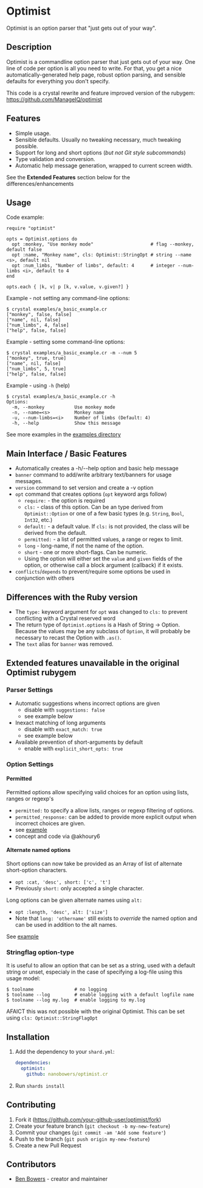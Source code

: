 # Optimist

Optimist is an option parser that "just gets out of your way".


## Description

Optimist is a commandline option parser that just gets out of your way.
One line of code per option is all you need to write. For that, you get a nice
automatically-generated help page, robust option parsing, and sensible defaults
for everything you don't specify.

This code is a crystal rewrite and feature improved version of the rubygem: https://github.com/ManageIQ/optimist

## Features

- Simple usage.
- Sensible defaults. Usually no tweaking necessary, much tweaking possible.
- Support for long and short options (*but not Git style subcommands*)
- Type validation and  conversion.
- Automatic help message generation, wrapped to current screen width.

See the **Extended Features** section below for the differences/enhancements

## Usage

Code example:

```crystal
require "optimist"

opts = Optimist.options do
  opt :monkey, "Use monkey mode"                     # flag --monkey, default false
  opt :name, "Monkey name", cls: Optimist::StringOpt # string --name <s>, default nil
  opt :num_limbs, "Number of limbs", default: 4      # integer --num-limbs <i>, default to 4
end

opts.each { |k, v| p [k, v.value, v.given?] }
```

Example - not setting any command-line options:

```
$ crystal examples/a_basic_example.cr
["monkey", false, false]
["name", nil, false]
["num_limbs", 4, false]
["help", false, false]
```

Example - setting some command-line options:
```
$ crystal examples/a_basic_example.cr -m --num 5
["monkey", true, true]
["name", nil, false]
["num_limbs", 5, true]
["help", false, false]

```

Example - using `-h` (help)
```
$ crystal examples/a_basic_example.cr -h
Options:
  -m, --monkey           Use monkey mode
  -n, --name=<s>         Monkey name
  -u, --num-limbs=<i>    Number of limbs (Default: 4)
  -h, --help             Show this message
```

See more examples in the [examples directory](examples/)

## Main Interface / Basic Features
+ Automatically creates a -h/--help option and basic help message
+ `banner` command to add/write arbitrary text/banners for usage messages.
+ `version` command to set version and create a -v option
+ `opt` command that creates options (`opt` keyword args follow)
   + `require:` - the option is required
   + `cls:` - class of this option.  Can be an type derived from `Optimist::Option` or one of a few basic types (e.g. `String`, `Bool`, `Int32`, etc.)
   + `default:` - a default value.  If `cls:` is not provided, the class will be derived from the default.
   + `permitted:` - a list of permitted values, a range or regex to limit.
   + `long` - long-name, if not the name of the option.
   + `short` - one or more short-flags.  Can be numeric.
   + Using the option will either set the `value` and `given` fields of the option, or otherwise call a block argument (callback) if it exists.
+ `conflicts`/`depends` to prevent/require some options be used in conjunction with others

## Differences with the Ruby version

+ The `type:` keyword argument for `opt` was changed to `cls:` to prevent conflicting with a Crystal reserved word
+ The return type of `Optimist.options` is a Hash of String -> Option.  Because the values may be any subclass of `Option`, it will probably be necessary to recast the Option with `.as()`.
+ The `text` alias for `banner` was removed.


## Extended features unavailable in the original Optimist rubygem

### Parser Settings
- Automatic suggestions whens incorrect options are given
    - disable with `suggestions: false`
    - see example below
- Inexact matching of long arguments
    - disable with `exact_match: true`
    - see example below
- Available prevention of short-arguments by default
    - enable with `explicit_short_opts: true`

### Option Settings

#### Permitted

Permitted options allow specifying valid choices for an option using lists, ranges or regexp's 
- `permitted:` to specify a allow lists, ranges or regexp filtering of options.
- `permitted_response:` can be added to provide more explicit output when incorrect choices are given.
- see [example](examples/permitted.rb)
- concept and code via @akhoury6

#### Alternate named options

Short options can now take be provided as an Array of list of alternate short-option characters.
- `opt :cat, 'desc', short: ['c', 't']`
- Previously `short:` only accepted a single character.

Long options can be given alternate names using `alt:`
- `opt :length, 'desc', alt: ['size']`
- Note that `long: 'othername'` still exists to _override_ the named option and can be used in addition to the alt names.

See [example](examples/alt_names.rb)

### Stringflag option-type

It is useful to allow an option that can be set as a string, used with a default string or unset, especialy in the case of specifying a log-file using this usage model:
```
$ toolname               # no logging
$ toolname --log         # enable logging with a default logfile name
$ toolname --log my.log  # enable logging to my.log
```

AFAICT this was not possible with the original Optimist.  This can be set using `cls: Optimist::StringFlagOpt`

## Installation

1. Add the dependency to your `shard.yml`:

   ```yaml
   dependencies:
     optimist:
       github: nanobowers/optimist.cr
   ```

2. Run `shards install`


## Contributing

1. Fork it (<https://github.com/your-github-user/optimist/fork>)
2. Create your feature branch (`git checkout -b my-new-feature`)
3. Commit your changes (`git commit -am 'Add some feature'`)
4. Push to the branch (`git push origin my-new-feature`)
5. Create a new Pull Request

## Contributors

- [Ben Bowers](https://github.com/your-github-user) - creator and maintainer
